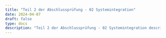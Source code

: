 ```yaml
---
title: "Teil 2 der Abschlussprüfung - 02 Systemintegration"
date: 2024-04-07
draft: false
type: docs
description: "Teil 2 der Abschlussprüfung - 02 Systemintegration description"
---
```


